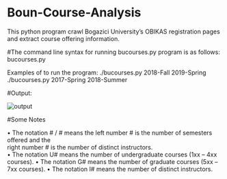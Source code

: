 # Boun-Course-Analysis
This python program crawl Bogazici University’s OBIKAS registration pages and extract course offering information.

#The	command	line	syntax	for	running bucourses.py program	is	as	follows:
bucourses.py <start semester> <end-semester>

Examples of to run the program:
./bucourses.py 2018-Fall 2019-Spring
./bucourses.py 2017-Spring 2018-Summer

#Output:

![output](https://i.ibb.co/y6TrHpg/noname.png)


#Some Notes

• The	 notation	# /	# means	 the	left	number	# is	 the	 number	 of	 semesters	 offered and	 the	
right	number	# is the	number	of	distinct	instructors.	
• The	notation	U#	means	the	number	of	undergraduate	courses	(1xx	– 4xx	courses).
• The	notation	G#	means	the	number	of	graduate	courses	(5xx	– 7xx	courses).
• The	 notation	 I#	 means	 the	 number	 of	 distinct	 instructors.	

